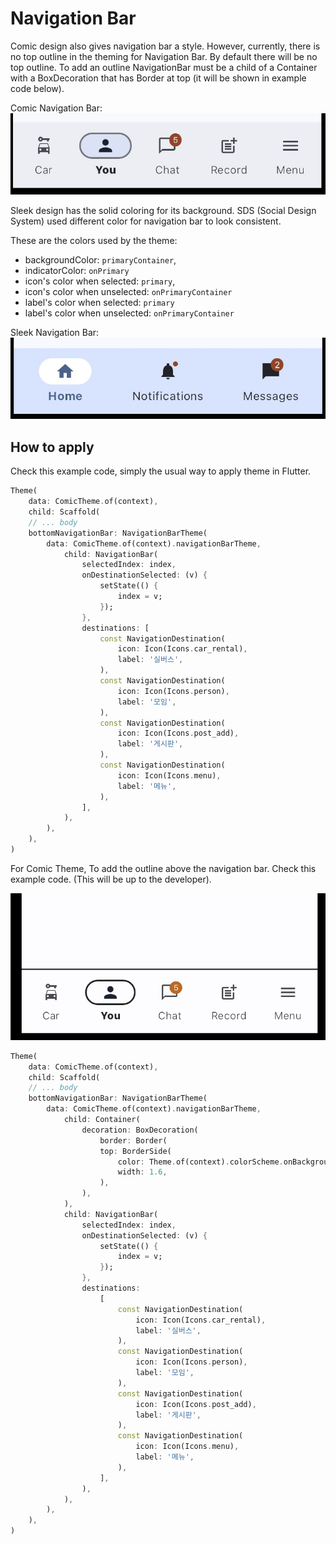 # Navigation Bar

<!-- Note: Navigation Bar uses Material 3 Design -->

Comic design also gives navigation bar a style. However, currently, there is no top outline in the theming for Navigation Bar. By default there will be no top outline. To add an outline NavigationBar must be a child of a Container with a BoxDecoration that has Border at top (it will be shown in example code below).

Comic Navigation Bar:
![Comic Navigation Bar](../../images/comic.navigation_bar1.jpg)

Sleek design has the solid coloring for its background. SDS (Social Design System) used different color for navigation bar to look consistent.

These are the colors used by the theme:

- backgroundColor: `primaryContainer`,
- indicatorColor: `onPrimary`
- icon's color when selected: `primary`,
- icon's color when unselected: `onPrimaryContainer`
- label's color when selected: `primary`
- label's color when unselected: `onPrimaryContainer`

Sleek Navigation Bar:
![Sleek Navigation Bar](../../images/sleek.navigation_bar.jpg)

## How to apply

Check this example code, simply the usual way to apply theme in Flutter.

```dart
Theme(
    data: ComicTheme.of(context),
    child: Scaffold(
    // ... body
    bottomNavigationBar: NavigationBarTheme(
        data: ComicTheme.of(context).navigationBarTheme,
            child: NavigationBar(
                selectedIndex: index,
                onDestinationSelected: (v) {
                    setState(() {
                        index = v;
                    });
                },
                destinations: [
                    const NavigationDestination(
                        icon: Icon(Icons.car_rental),
                        label: '실버스',
                    ),
                    const NavigationDestination(
                        icon: Icon(Icons.person),
                        label: '모임',
                    ),
                    const NavigationDestination(
                        icon: Icon(Icons.post_add),
                        label: '게시판',
                    ),
                    const NavigationDestination(
                        icon: Icon(Icons.menu),
                        label: '메뉴',
                    ),
                ],
            ),
        ),
    ),
)
```

<!-- TODO need consulation - for confirmation -->

For Comic Theme, To add the outline above the navigation bar. Check this example code. (This will be up to the developer).

![Comic Navigation Bar](../../images/comic.navigation_bar.jpg)

```dart
Theme(
    data: ComicTheme.of(context),
    child: Scaffold(
    // ... body
    bottomNavigationBar: NavigationBarTheme(
        data: ComicTheme.of(context).navigationBarTheme,
            child: Container(
                decoration: BoxDecoration(
                    border: Border(
                    top: BorderSide(
                        color: Theme.of(context).colorScheme.onBackground,
                        width: 1.6,
                    ),
                ),
            ),
            child: NavigationBar(
                selectedIndex: index,
                onDestinationSelected: (v) {
                    setState(() {
                        index = v;
                    });
                },
                destinations: 
                    [
                        const NavigationDestination(
                            icon: Icon(Icons.car_rental),
                            label: '실버스',
                        ),
                        const NavigationDestination(
                            icon: Icon(Icons.person),
                            label: '모임',
                        ),
                        const NavigationDestination(
                            icon: Icon(Icons.post_add),
                            label: '게시판',
                        ),
                        const NavigationDestination(
                            icon: Icon(Icons.menu),
                            label: '메뉴',
                        ),
                    ],
                ),
            ),
        ),
    ),
)
```
